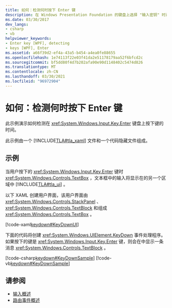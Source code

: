 ```yaml
---
title: 如何：检测何时按下 Enter 键
description: 在 Windows Presentation Foundation 的键盘上选择 "输入密钥" 时进行检测。 此示例包含 XAML 和代码隐藏文件。
ms.date: 03/30/2017
dev_langs:
- csharp
- vb
helpviewer_keywords:
- Enter key [WPF], detecting
- keys [WPF], Enter
ms.assetid: a66f39d2-ef4a-43a5-b454-a4ea0fe88655
ms.openlocfilehash: 1e74113f22e03f41da2e51178179aa52f6bfcd2c
ms.sourcegitcommit: bf5dd80f4d7b202afa90e90d1148402c5474d826
ms.translationtype: MT
ms.contentlocale: zh-CN
ms.lasthandoff: 03/30/2021
ms.locfileid: "96972904"
---
```

# <a name="how-to-detect-when-the-enter-key-pressed"></a>如何：检测何时按下 Enter 键
此示例演示如何检测在 <xref:System.Windows.Input.Key.Enter> 键盘上按下键的时间。  
  
 此示例由一个 [!INCLUDE[TLA#tla_xaml](../../../includes/tlasharptla-xaml-md.md)] 文件和一个代码隐藏文件组成。  
  
## <a name="example"></a>示例  
 当用户按下的 <xref:System.Windows.Input.Key.Enter> 键时 <xref:System.Windows.Controls.TextBox> ，文本框中的输入将显示在的另一个区域中 [!INCLUDE[TLA#tla_ui](../../../includes/tlasharptla-ui-md.md)] 。  
  
 以下 XAML 创建用户界面，该用户界面由 <xref:System.Windows.Controls.StackPanel> 、 <xref:System.Windows.Controls.TextBlock> 和组成 <xref:System.Windows.Controls.TextBox> 。  
  
 [!code-xaml[keydown#KeyDownUI](~/samples/snippets/csharp/VS_Snippets_Wpf/KeyDown/CSharp/Window1.xaml#keydownui)]  
  
 下面的代码将创建 <xref:System.Windows.UIElement.KeyDown> 事件处理程序。  如果按下的键是 <xref:System.Windows.Input.Key.Enter> 键，则会在中显示一条消息 <xref:System.Windows.Controls.TextBlock> 。  
  
 [!code-csharp[keydown#KeyDownSample](~/samples/snippets/csharp/VS_Snippets_Wpf/KeyDown/CSharp/Window1.xaml.cs#keydownsample)]
 [!code-vb[keydown#KeyDownSample](~/samples/snippets/visualbasic/VS_Snippets_Wpf/KeyDown/VisualBasic/Window1.xaml.vb#keydownsample)]  
  
## <a name="see-also"></a>请参阅

- [输入概述](input-overview.md)
- [路由事件概述](routed-events-overview.md)

